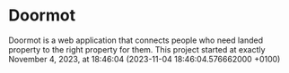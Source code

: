 # Doormot
Doormot is a web application that connects people who need landed property to the right property for them.
This project started at exactly  November 4, 2023, at 18:46:04 (2023-11-04 18:46:04.576662000 +0100)

